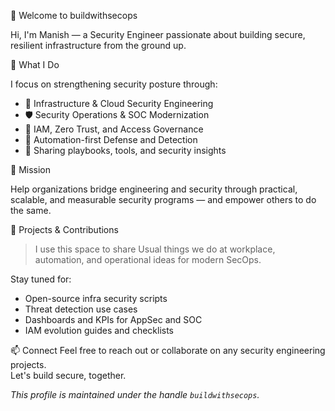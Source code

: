 👋 Welcome to buildwithsecops

Hi, I'm Manish — a Security Engineer passionate about building secure, resilient infrastructure from the ground up.

🔐 What I Do

I focus on strengthening security posture through:

- 🚧 Infrastructure & Cloud Security Engineering
- 🛡️ Security Operations & SOC Modernization
- 🔑 IAM, Zero Trust, and Access Governance
- 🤖 Automation-first Defense and Detection
- 🧰 Sharing playbooks, tools, and security insights

🎯 Mission

Help organizations bridge engineering and security through practical, scalable, and measurable security programs — and empower others to do the same.

🧪 Projects & Contributions

> I use this space to share Usual things we do at workplace, automation, and operational ideas for modern SecOps.

Stay tuned for:
- Open-source infra security scripts
- Threat detection use cases
- Dashboards and KPIs for AppSec and SOC
- IAM evolution guides and checklists

📫 Connect
Feel free to reach out or collaborate on any security engineering projects.  
Let's build secure, together.



_This profile is maintained under the handle `buildwithsecops`._
